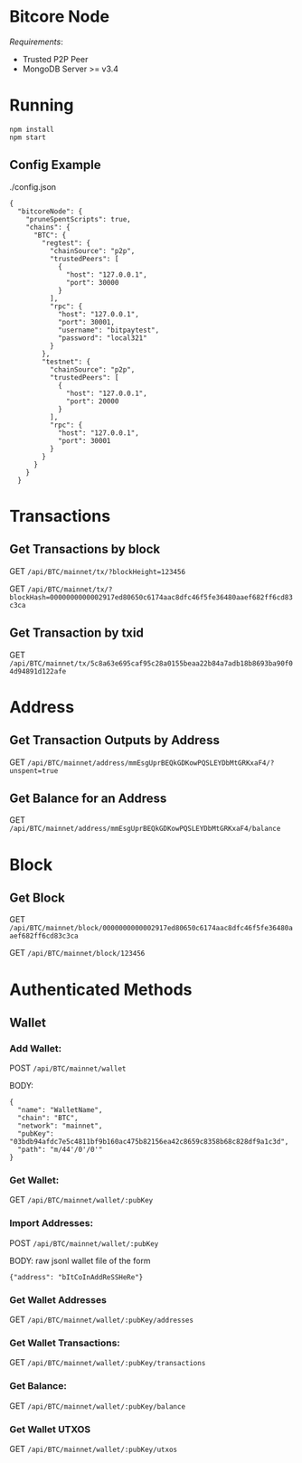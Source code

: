 Bitcore Node
============
_Requirements_:
- Trusted P2P Peer
- MongoDB Server >= v3.4

# Running
```
npm install
npm start
```


## Config Example
./config.json

```
{
  "bitcoreNode": {
    "pruneSpentScripts": true,
    "chains": {
      "BTC": {
        "regtest": {
          "chainSource": "p2p",
          "trustedPeers": [
            {
              "host": "127.0.0.1",
              "port": 30000
            }
          ],
          "rpc": {
            "host": "127.0.0.1",
            "port": 30001,
            "username": "bitpaytest",
            "password": "local321"
          }
        },
        "testnet": {
          "chainSource": "p2p",
          "trustedPeers": [
            {
              "host": "127.0.0.1",
              "port": 20000
            }
          ],
          "rpc": {
            "host": "127.0.0.1",
            "port": 30001
          }
        }
      }
    }
  }

```


# Transactions

## Get Transactions by block

GET `/api/BTC/mainnet/tx/?blockHeight=123456`

GET `/api/BTC/mainnet/tx/?blockHash=0000000000002917ed80650c6174aac8dfc46f5fe36480aaef682ff6cd83c3ca`

## Get Transaction by txid

GET `/api/BTC/mainnet/tx/5c8a63e695caf95c28a0155beaa22b84a7adb18b8693ba90f04d94891d122afe`

# Address

## Get Transaction Outputs by Address

GET `/api/BTC/mainnet/address/mmEsgUprBEQkGDKowPQSLEYDbMtGRKxaF4/?unspent=true`

## Get Balance for an Address

GET `/api/BTC/mainnet/address/mmEsgUprBEQkGDKowPQSLEYDbMtGRKxaF4/balance`

# Block

## Get Block

GET `/api/BTC/mainnet/block/0000000000002917ed80650c6174aac8dfc46f5fe36480aaef682ff6cd83c3ca`

GET `/api/BTC/mainnet/block/123456`


# Authenticated Methods
## Wallet

### Add Wallet:

POST `/api/BTC/mainnet/wallet`

BODY:
```
{
  "name": "WalletName",
  "chain": "BTC",
  "network": "mainnet",
  "pubKey": "03bdb94afdc7e5c4811bf9b160ac475b82156ea42c8659c8358b68c828df9a1c3d",
  "path": "m/44'/0'/0'"
}
```

### Get Wallet:

GET `/api/BTC/mainnet/wallet/:pubKey`

### Import Addresses:

POST `/api/BTC/mainnet/wallet/:pubKey`

BODY: raw jsonl wallet file of the form
```
{"address": "bItCoInAddReSSHeRe"}
```

### Get Wallet Addresses

GET `/api/BTC/mainnet/wallet/:pubKey/addresses`

### Get Wallet Transactions:

GET `/api/BTC/mainnet/wallet/:pubKey/transactions`

### Get Balance:

GET `/api/BTC/mainnet/wallet/:pubKey/balance`

### Get Wallet UTXOS

GET `/api/BTC/mainnet/wallet/:pubKey/utxos`

